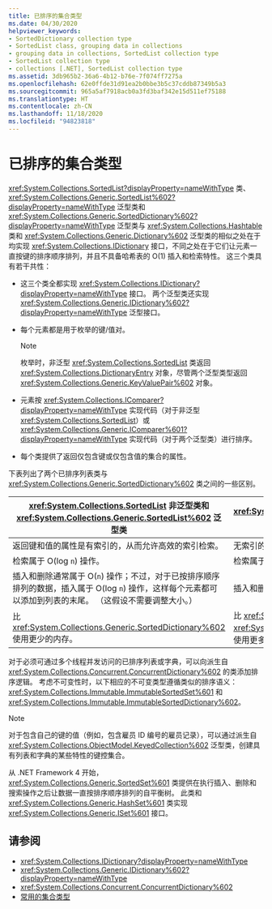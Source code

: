 ```yaml
---
title: 已排序的集合类型
ms.date: 04/30/2020
helpviewer_keywords:
- SortedDictionary collection type
- SortedList class, grouping data in collections
- grouping data in collections, SortedList collection type
- SortedList collection type
- collections [.NET], SortedList collection type
ms.assetid: 3db965b2-36a6-4b12-b76e-7f074ff7275a
ms.openlocfilehash: 62e0ffde31d91ea2b0bbe3b5c37cddb87349b5a3
ms.sourcegitcommit: 965a5af7918acb0a3fd3baf342e15d511ef75188
ms.translationtype: HT
ms.contentlocale: zh-CN
ms.lasthandoff: 11/18/2020
ms.locfileid: "94823818"
---
```

# <a name="sorted-collection-types"></a>已排序的集合类型

<xref:System.Collections.SortedList?displayProperty=nameWithType> 类、<xref:System.Collections.Generic.SortedList%602?displayProperty=nameWithType> 泛型类和 <xref:System.Collections.Generic.SortedDictionary%602?displayProperty=nameWithType> 泛型类与 <xref:System.Collections.Hashtable> 类和 <xref:System.Collections.Generic.Dictionary%602> 泛型类的相似之处在于均实现 <xref:System.Collections.IDictionary> 接口，不同之处在于它们让元素一直按键的排序顺序排列，并且不具备哈希表的 O(1) 插入和检索特性。 这三个类具有若干共性：

- 这三个类全都实现 <xref:System.Collections.IDictionary?displayProperty=nameWithType> 接口。 两个泛型类还实现 <xref:System.Collections.Generic.IDictionary%602?displayProperty=nameWithType> 泛型接口。

- 每个元素都是用于枚举的键/值对。

   > [!NOTE]
   > 枚举时，非泛型 <xref:System.Collections.SortedList> 类返回 <xref:System.Collections.DictionaryEntry> 对象，尽管两个泛型类型返回 <xref:System.Collections.Generic.KeyValuePair%602> 对象。

- 元素按 <xref:System.Collections.IComparer?displayProperty=nameWithType> 实现代码（对于非泛型 <xref:System.Collections.SortedList>）或 <xref:System.Collections.Generic.IComparer%601?displayProperty=nameWithType> 实现代码（对于两个泛型类）进行排序。

- 每个类提供了返回仅包含键或仅包含值的集合的属性。

下表列出了两个已排序列表类与 <xref:System.Collections.Generic.SortedDictionary%602> 类之间的一些区别。

| <xref:System.Collections.SortedList> 非泛型类和 <xref:System.Collections.Generic.SortedList%602> 泛型类 | <xref:System.Collections.Generic.SortedDictionary%602> 泛型类 |
|--|--|
| 返回键和值的属性是有索引的，从而允许高效的索引检索。 | 无索引的检索。 |
| 检索属于 O(log `n`) 操作。 | 检索属于 O(log `n`) 操作。 |
| 插入和删除通常属于 O(`n`) 操作；不过，对于已按排序顺序排列的数据，插入属于 O(log `n`) 操作，这样每个元素都可以添加到列表的末尾。 （这假设不需要调整大小。） | 插入和删除属于 O(log `n`) 操作。 |
| 比 <xref:System.Collections.Generic.SortedDictionary%602> 使用更少的内存。 | 比 <xref:System.Collections.SortedList> 非泛型类和 <xref:System.Collections.Generic.SortedList%602> 泛型类使用更多内存。 |

对于必须可通过多个线程并发访问的已排序列表或字典，可以向派生自 <xref:System.Collections.Concurrent.ConcurrentDictionary%602> 的类添加排序逻辑。 考虑不可变性时，以下相应的不可变类型遵循类似的排序语义：<xref:System.Collections.Immutable.ImmutableSortedSet%601> 和 <xref:System.Collections.Immutable.ImmutableSortedDictionary%602>。

> [!NOTE]
> 对于包含自己的键的值（例如，包含雇员 ID 编号的雇员记录），可以通过派生自 <xref:System.Collections.ObjectModel.KeyedCollection%602> 泛型类，创建具有列表和字典的某些特性的键控集合。

从 .NET Framework 4 开始，<xref:System.Collections.Generic.SortedSet%601> 类提供在执行插入、删除和搜索操作之后让数据一直按排序顺序排列的自平衡树。 此类和 <xref:System.Collections.Generic.HashSet%601> 类实现 <xref:System.Collections.Generic.ISet%601> 接口。

## <a name="see-also"></a>请参阅

- <xref:System.Collections.IDictionary?displayProperty=nameWithType>
- <xref:System.Collections.Generic.IDictionary%602?displayProperty=nameWithType>
- <xref:System.Collections.Concurrent.ConcurrentDictionary%602>
- [常用的集合类型](commonly-used-collection-types.md)
